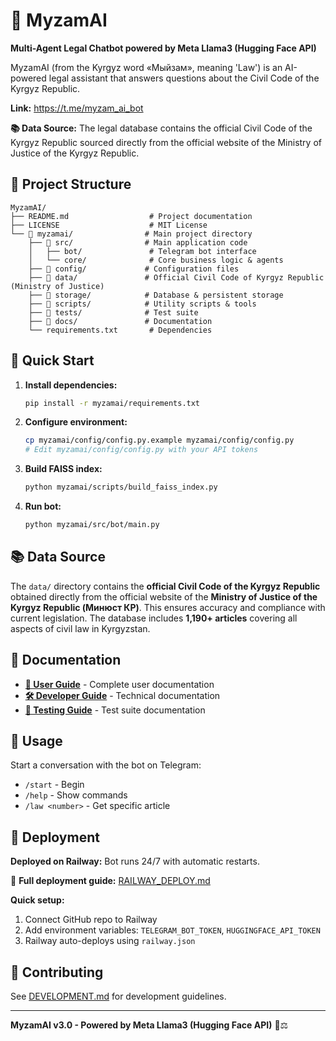# 🤖 MyzamAI

**Multi-Agent Legal Chatbot powered by Meta Llama3 (Hugging Face API)**

MyzamAI (from the Kyrgyz word «Мыйзам», meaning 'Law') is an AI-powered legal assistant that answers questions about the Civil Code of the Kyrgyz Republic.

**Link:**
https://t.me/myzam_ai_bot

**📚 Data Source:** The legal database contains the official Civil Code of the Kyrgyz Republic sourced directly from the official website of the Ministry of Justice of the Kyrgyz Republic.

## 📁 Project Structure

```
MyzamAI/
├── README.md                  # Project documentation
├── LICENSE                    # MIT License
└── 📁 myzamai/                # Main project directory
    ├── 📁 src/                # Main application code
    │   ├── bot/               # Telegram bot interface
    │   └── core/              # Core business logic & agents
    ├── 📁 config/             # Configuration files
    ├── 📁 data/               # Official Civil Code of Kyrgyz Republic (Ministry of Justice)
    ├── 📁 storage/            # Database & persistent storage
    ├── 📁 scripts/            # Utility scripts & tools
    ├── 📁 tests/              # Test suite
    ├── 📁 docs/               # Documentation
    └── requirements.txt       # Dependencies
```

## 🚀 Quick Start

1. **Install dependencies:**
   ```bash
   pip install -r myzamai/requirements.txt
   ```

2. **Configure environment:**
   ```bash
   cp myzamai/config/config.py.example myzamai/config/config.py
   # Edit myzamai/config/config.py with your API tokens
   ```

3. **Build FAISS index:**
   ```bash
   python myzamai/scripts/build_faiss_index.py
   ```

4. **Run bot:**
   ```bash
   python myzamai/src/bot/main.py
   ```

## 📚 Data Source

The `data/` directory contains the **official Civil Code of the Kyrgyz Republic** obtained directly from the official website of the **Ministry of Justice of the Kyrgyz Republic (Минюст КР)**. This ensures accuracy and compliance with current legislation. The database includes **1,190+ articles** covering all aspects of civil law in Kyrgyzstan.

## 📖 Documentation

- **[📖 User Guide](myzamai/docs/README.md)** - Complete user documentation
- **[🛠️ Developer Guide](myzamai/docs/DEVELOPMENT.md)** - Technical documentation
- **[🧪 Testing Guide](myzamai/tests/README.md)** - Test suite documentation

## 💬 Usage

Start a conversation with the bot on Telegram:
- `/start` - Begin
- `/help` - Show commands
- `/law <number>` - Get specific article

## 🚀 Deployment

**Deployed on Railway:** Bot runs 24/7 with automatic restarts.

📖 **Full deployment guide:** [RAILWAY_DEPLOY.md](RAILWAY_DEPLOY.md)

**Quick setup:**
1. Connect GitHub repo to Railway
2. Add environment variables: `TELEGRAM_BOT_TOKEN`, `HUGGINGFACE_API_TOKEN`
3. Railway auto-deploys using `railway.json`

## 🤝 Contributing

See [DEVELOPMENT.md](myzamai/docs/DEVELOPMENT.md) for development guidelines.

---

**MyzamAI v3.0 - Powered by Meta Llama3 (Hugging Face API)** 🤖⚖️
